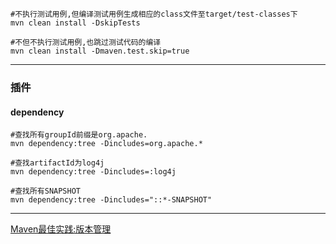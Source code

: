 ```shell
#不执行测试用例,但编译测试用例生成相应的class文件至target/test-classes下
mvn clean install -DskipTests

#不但不执行测试用例,也跳过测试代码的编译
mvn clean install -Dmaven.test.skip=true
```

---

### 插件

#### dependency

```shell
#查找所有groupId前缀是org.apache.
mvn dependency:tree -Dincludes=org.apache.*

#查找artifactId为log4j
mvn dependency:tree -Dincludes=:log4j
  
#查找所有SNAPSHOT
mvn dependency:tree -Dincludes="::*-SNAPSHOT"
```



---

[Maven最佳实践:版本管理](https://www.iteye.com/blog/juvenshun-376422)
